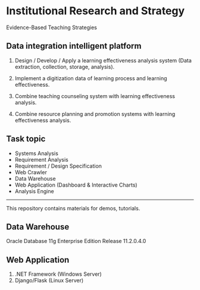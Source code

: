 # Institutional Research and Strategy

Evidence-Based Teaching Strategies


## Data integration intelligent platform

1. Design / Develop / Apply a learning effectiveness analysis system (Data extraction, collection, storage, analysis).

2. Implement a digitization data of learning process and learning effectiveness.

3. Combine teaching counseling system with learning effectiveness analysis.

4. Combine resource planning and promotion systems with learning effectiveness analysis.


## Task topic

* Systems Analysis
* Requirement Analysis
* Requirement / Design Specification
* Web Crawler
* Data Warehouse
* Web Application (Dashboard & Interactive Charts)
* Analysis Engine

---

This repository contains materials for demos, tutorials.

## Data Warehouse

Oracle Database 11g Enterprise Edition Release 11.2.0.4.0

## Web Application

1. .NET Framework (Windows Server)
2. Django/Flask (Linux Server)

